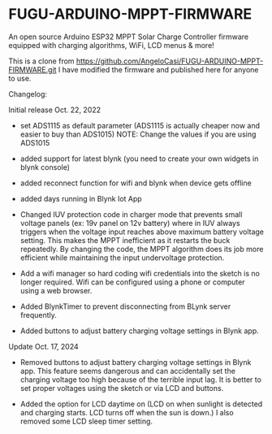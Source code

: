 # FUGU-ARDUINO-MPPT-FIRMWARE
An open source Arduino ESP32 MPPT Solar Charge Controller firmware equipped with charging algorithms, WiFi, LCD menus &amp; more!

This is a clone from https://github.com/AngeloCasi/FUGU-ARDUINO-MPPT-FIRMWARE.git
I have modified the firmware and published here for anyone to use.

Changelog:

Initial release Oct. 22, 2022
* set ADS1115 as default parameter (ADS1115 is actually cheaper now and easier to buy than ADS1015) NOTE: Change the values if you are using ADS1015

* added support for latest blynk (you need to create your own widgets in blynk console)

* added reconnect function for wifi and blynk when device gets offline

* added days running in Blynk Iot App

* Changed IUV protection code in charger mode that prevents small voltage panels (ex: 19v panel on 12v battery) where in IUV always triggers when the voltage input reaches above maximum battery voltage setting. This makes the MPPT inefficient as it restarts the buck repeatedly. By changing the code, the MPPT algorithm does its job more efficient while maintaining the input undervoltage protection.

* Add a wifi manager so hard coding wifi credentials into the sketch is no longer required. Wifi can be configured using a phone or computer using a web browser.

* Added BlynkTimer to prevent disconnecting from BLynk server frequently.

* Added buttons to adjust battery charging voltage settings in Blynk app.

Update Oct. 17, 2024

* Removed buttons to adjust battery charging voltage settings in Blynk app. This feature seems dangerous and can accidentally set the charging voltage too high because of the terrible input lag. It is better to set proper voltages using the sketch or via LCD and buttons.

* Added the option for LCD daytime on (LCD on when sunlight is detected and charging starts. LCD turns off when the sun is down.) I also removed some LCD sleep timer setting.
